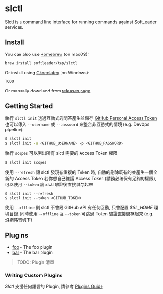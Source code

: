# slctl

Slctl is a command line interface for running commands against SoftLeader services.

## Install

You can also use [Homebrew](https://brew.sh/index_zh-tw) (on macOS):

```sh
brew install softleader/tap/slctl
```

Or install using [Chocolatey](https://chocolatey.org/) (on Windows):

```sh
TODO
```

Or manually downlaod from [releases page](https://github.com/softleader/slctl/releases).

## Getting Started 

執行 `slctl init` 透過互動式的問答產生並儲存 [GitHub Personal Access Token](https://github.com/settings/tokens)
也可以傳入 `--username` 或 `--password` 來整合非互動式的情境 (e.g. DevOps pipeline):

```sh
$ slctl init
$ slctl init -u <GITHUB_USERNAME> -p <GITHUB_PASSWORD>
```

執行 `scopes` 可以列出所有 slctl 需要的 Access Token 權限

```sh
$ slctl init scopes
```

使用 `--refresh` 讓 slctl 發現有重複的 Token 時, 自動的刪除既有的並產生一個全新的 Access Token
若你想自己維護 Access Token (請務必確保有足夠的權限), 可以使用 `--token` 讓 slctl 驗證後直接儲存起來

```
$ slctl init --refresh
$ slctl init --token <GITHUB_TOKEN>
```

使用 `--offline` 則 slctl 不會跟 GitHub API 有任何互動, 只會配置 *$SL_HOME* 環境目錄.
同時使用 `--offline` 及 `--token` 可跳過 Token 驗證直接儲存起來 (e.g. 沒網路環境下)

## Plugins

- [foo](#) - The foo plugin
- [bar](#) - The bar plugin

> TODO: Plugin 清單

### Writing Custom Plugins

*Slctl* 支援任何語言的 Plugin, 請參考 [Plugins Guide](https://github.com/softleader/slctl/wiki/Plugins-Guide)


